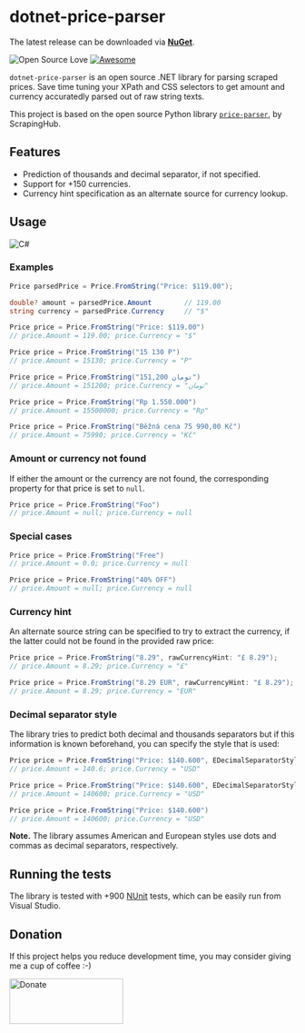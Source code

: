 # dotnet-price-parser

The latest release can be downloaded via **[NuGet]()**.

![Open Source Love](https://badges.frapsoft.com/os/v1/open-source.svg?v=103) [![Awesome](https://cdn.rawgit.com/sindresorhus/awesome/d7305f38d29fed78fa85652e3a63e154dd8e8829/media/badge.svg)](https://github.com/sindresorhus/awesome)

```dotnet-price-parser``` is an open source .NET library for parsing scraped prices. Save time tuning your XPath and CSS selectors to get amount and currency accuratedly parsed out of raw string texts.

This project is based on the open source Python library [```price-parser```](https://github.com/scrapinghub/price-parser), by ScrapingHub.

## Features

* Prediction of thousands and decimal separator, if not specified.
* Support for +150 currencies.
* Currency hint specification as an alternate source for currency lookup.

## Usage

![C#](https://img.shields.io/badge/C%23-8.0-yellowgreen)

### Examples
```cs
Price parsedPrice = Price.FromString("Price: $119.00");

double? amount = parsedPrice.Amount        // 119.00
string currency = parsedPrice.Currency     // "$"
```

```cs
Price price = Price.FromString("Price: $119.00")
// price.Amount = 119.00; price.Currency = "$"
```

```cs
Price price = Price.FromString("15 130 Р")
// price.Amount = 15130; price.Currency = "Р"
```

```cs
Price price = Price.FromString("151,200 تومان")
// price.Amount = 151200; price.Currency = "تومان"
```

```cs
Price price = Price.FromString("Rp 1.550.000")
// price.Amount = 15500000; price.Currency = "Rp"
```

```cs
Price price = Price.FromString("Běžná cena 75 990,00 Kč")
// price.Amount = 75990; price.Currency = "Kč"
```

### Amount or currency not found

If either the amount or the currency are not found, the corresponding property for that price is set to ```null```.

```cs
Price price = Price.FromString("Foo")
// price.Amount = null; price.Currency = null
```

### Special cases

```cs
Price price = Price.FromString("Free")
// price.Amount = 0.0; price.Currency = null
```

```cs
Price price = Price.FromString("40% OFF")
// price.Amount = null; price.Currency = null
```

### Currency hint

An alternate source string can be specified to try to extract the currency, if the latter could not be found in the provided raw price:

```cs
Price price = Price.FromString("8.29", rawCurrencyHint: "£ 8.29");
// price.Amount = 8.29; price.Currency = "£"
```

```cs
Price price = Price.FromString("8.29 EUR", rawCurrencyHint: "£ 8.29");
// price.Amount = 8.29; price.Currency = "EUR"
```

### Decimal separator style

The library tries to predict both decimal and thousands separators but if this information is known beforehand, you can specify the style that is used:

```cs
Price price = Price.FromString("Price: $140.600", EDecimalSeparatorStyle.American)
// price.Amount = 140.6; price.Currency = "USD"
```

```cs
Price price = Price.FromString("Price: $140.600", EDecimalSeparatorStyle.European)
// price.Amount = 140600; price.Currency = "USD"
```

```cs
Price price = Price.FromString("Price: $140.600")
// price.Amount = 140600; price.Currency = "USD"
```

**Note.** The library assumes American and European styles use dots and commas as decimal separators, respectively.

## Running the tests

The library is tested with +900 [NUnit](https://nunit.org/) tests, which can be easily run from Visual Studio.

## Donation
If this project helps you reduce development time, you may consider giving me a cup of coffee :-)

<a href="https://www.paypal.com/cgi-bin/webscr?cmd=_s-xclick&hosted_button_id=5ENPSGHWL3AQ8&source=url">
    <img src="https://github.com/tteguayco/dotnet-price-parser/assets/20015750/80a553dc-680f-43b6-9642-ebfed01ebe4d" alt="Donate" width="200" height="80">
</a>
